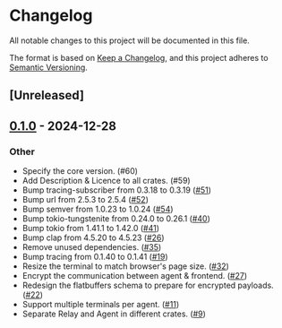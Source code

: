 # Changelog

All notable changes to this project will be documented in this file.

The format is based on [Keep a Changelog](https://keepachangelog.com/en/1.0.0/),
and this project adheres to [Semantic Versioning](https://semver.org/spec/v2.0.0.html).

## [Unreleased]

## [0.1.0](https://github.com/nasa42/webterm/releases/tag/webterm-agent-v0.1.0) - 2024-12-28

### Other

- Specify the core version. (#60)
- Add Description & Licence to all crates. (#59)
- Bump tracing-subscriber from 0.3.18 to 0.3.19 ([#51](https://github.com/nasa42/webterm/pull/51))
- Bump url from 2.5.3 to 2.5.4 ([#52](https://github.com/nasa42/webterm/pull/52))
- Bump semver from 1.0.23 to 1.0.24 ([#54](https://github.com/nasa42/webterm/pull/54))
- Bump tokio-tungstenite from 0.24.0 to 0.26.1 ([#40](https://github.com/nasa42/webterm/pull/40))
- Bump tokio from 1.41.1 to 1.42.0 ([#41](https://github.com/nasa42/webterm/pull/41))
- Bump clap from 4.5.20 to 4.5.23 ([#26](https://github.com/nasa42/webterm/pull/26))
- Remove unused dependencies. ([#35](https://github.com/nasa42/webterm/pull/35))
- Bump tracing from 0.1.40 to 0.1.41 ([#19](https://github.com/nasa42/webterm/pull/19))
- Resize the terminal to match browser's page size. ([#32](https://github.com/nasa42/webterm/pull/32))
- Encrypt the communication between agent & frontend. ([#27](https://github.com/nasa42/webterm/pull/27))
- Redesign the flatbuffers schema to prepare for encrypted payloads. ([#22](https://github.com/nasa42/webterm/pull/22))
- Support multiple terminals per agent. ([#11](https://github.com/nasa42/webterm/pull/11))
- Separate Relay and Agent in different crates. ([#9](https://github.com/nasa42/webterm/pull/9))
